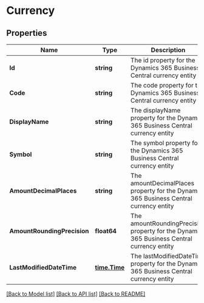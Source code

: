# Currency

## Properties
Name | Type | Description | Notes
------------ | ------------- | ------------- | -------------
**Id** | **string** | The id property for the Dynamics 365 Business Central currency entity | [optional] [default to null]
**Code** | **string** | The code property for the Dynamics 365 Business Central currency entity | [optional] [default to null]
**DisplayName** | **string** | The displayName property for the Dynamics 365 Business Central currency entity | [optional] [default to null]
**Symbol** | **string** | The symbol property for the Dynamics 365 Business Central currency entity | [optional] [default to null]
**AmountDecimalPlaces** | **string** | The amountDecimalPlaces property for the Dynamics 365 Business Central currency entity | [optional] [default to null]
**AmountRoundingPrecision** | **float64** | The amountRoundingPrecision property for the Dynamics 365 Business Central currency entity | [optional] [default to null]
**LastModifiedDateTime** | [**time.Time**](time.Time.md) | The lastModifiedDateTime property for the Dynamics 365 Business Central currency entity | [optional] [default to null]

[[Back to Model list]](../README.md#documentation-for-models) [[Back to API list]](../README.md#documentation-for-api-endpoints) [[Back to README]](../README.md)

